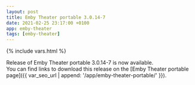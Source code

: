 ```yaml
---
layout: post
title: Emby Theater portable 3.0.14-7
date: 2021-02-25 23:17:00 +0100
app: emby-theater
tags: [emby-theater]
---
```

{% include vars.html %}

Release of Emby Theater portable 3.0.14-7 is now available.<br />
You can find links to download this release on the [Emby Theater portable page]({{ var_seo_url | append: '/app/emby-theater-portable/' }}).
